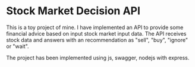 # Stock Market Decision API

This is a toy project of mine. I have implemented an API to provide some financial advice based on input stock market input data.
The API receives stock data and answers with an recommendation as "sell", "buy", "ignore" or "wait".

The project has been implemented using js, swagger, nodejs with express. 
